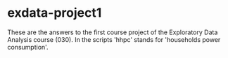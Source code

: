 # exdata-project1
These are the answers to the first course project of the Exploratory Data Analysis course (030). In the scripts 'hhpc' stands for 'households power consumption'.
